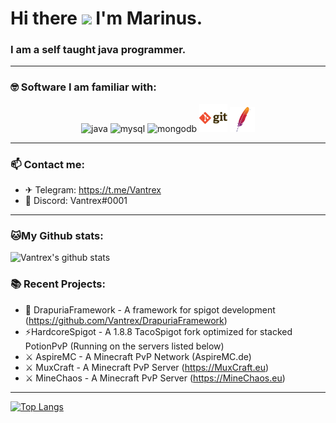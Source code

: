 # Hi there <img src="https://github.com/TheDudeThatCode/TheDudeThatCode/blob/master/Assets/Hi.gif" width="29px"> I'm Marinus.

### I am a self taught java programmer.

---
### 🤓 Software I am familiar with:
<p align="center">
<img src="https://www.vectorlogo.zone/logos/java/java-icon.svg" alt="java" width="55" height="55"/> 
<img src="https://banner2.cleanpng.com/20180803/bkf/kisspng-logo-mysql-database-phpmyadmin-mysql-digital-agency-maidenhead-web-agency-uk-5b6475c3513438.3209368415333104033326.jpg" alt="mysql" width="55" height="60"/> 
<img src="https://www.vectorlogo.zone/logos/mongodb/mongodb-icon.svg" alt="mongodb" width="55" height="60"/>
<img src="https://raw.githubusercontent.com/github/explore/80688e429a7d4ef2fca1e82350fe8e3517d3494d/topics/git/git.png" alt="GIT" width="45" height="45"/> 
<img src="https://raw.githubusercontent.com/github/explore/80688e429a7d4ef2fca1e82350fe8e3517d3494d/topics/maven/maven.png" alt="MAVEN" width="40" height="40"/>
</p>

---
### 📫 Contact me:
- ✈  Telegram: https://t.me/Vantrex
- 📧 Discord: Vantrex#0001

---
### 🐱My Github stats:
![Vantrex's github stats](https://github-readme-stats.vercel.app/api?username=Vantrex&count_private=true&show_icons=true&theme=dark&title_color=ffc857&icon_color=8ac926&text_color=daf7dc&bg_color=151515&hide=["stars"])

### 📚 Recent Projects:
- 🔭 DrapuriaFramework - A framework for spigot development (https://github.com/Vantrex/DrapuriaFramework)
- ⚡HardcoreSpigot - A 1.8.8 TacoSpigot fork optimized for stacked PotionPvP (Running on the servers listed below)
- ⚔ AspireMC - A Minecraft PvP Network (AspireMC.de)
- ⚔ MuxCraft - A Minecraft PvP Server (https://MuxCraft.eu)
- ⚔ MineChaos - A Minecraft PvP Server (https://MineChaos.eu)

---
[![Top Langs](https://github-readme-stats.vercel.app/api/top-langs/?username=Vantrex&layout=compact&theme=dark)](https://github.com/Vantrex)
